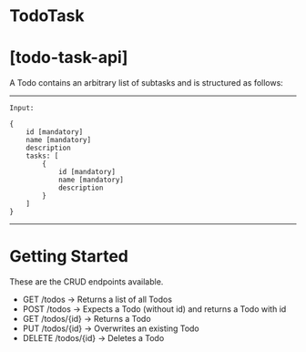 # TodoTask
[todo-task-api]
===
A Todo contains an arbitrary list of subtasks and is structured as follows:

---
```
Input:

{
    id [mandatory]
    name [mandatory]
    description
    tasks: [
        {
            id [mandatory]
            name [mandatory]
            description
        }
    ]
}

```

---

# Getting Started

These are the CRUD endpoints available.

- GET /todos → Returns a list of all Todos
- POST /todos → Expects a Todo (without id) and returns a Todo with id
- GET /todos/{id} → Returns a Todo
- PUT /todos/{id} → Overwrites an existing Todo
- DELETE /todos/{id} → Deletes a Todo

